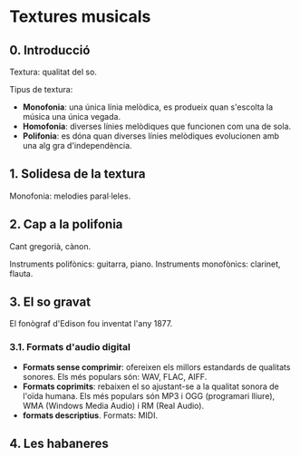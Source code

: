 # Textures musicals

## 0. Introducció ##

Textura: qualitat del so.

Tipus de textura:

- **Monofonia**: una única línia melòdica, es produeix quan s'escolta la música una única vegada.
- **Homofonia**: diverses línies melòdiques que funcionen com una de sola.
- **Polifonia**: es dóna quan diverses línies melòdiques evolucionen amb una alg gra d'independència.

## 1. Solidesa de la textura ##

Monofonia: melodies paral·leles.

## 2. Cap a la polifonia ##

Cant gregorià, cànon.

Instruments polifònics: guitarra, piano.
Instruments monofònics: clarinet, flauta.

## 3. El so gravat ##

El fonògraf d'Edison fou inventat l'any 1877.

### 3.1. Formats d'audio digital ###

- **Formats sense comprimir**: ofereixen els millors estandards de qualitats sonores. Els més populars són: WAV, FLAC, AIFF.
- **Formats coprimits**: rebaixen el so ajustant-se a la qualitat sonora de l'oïda humana. Els més populars són MP3 i OGG (programari lliure), WMA (Windows Media Audio) i RM (Real Audio).
- **formats descriptius**. Formats: MIDI.

## 4. Les habaneres ##

